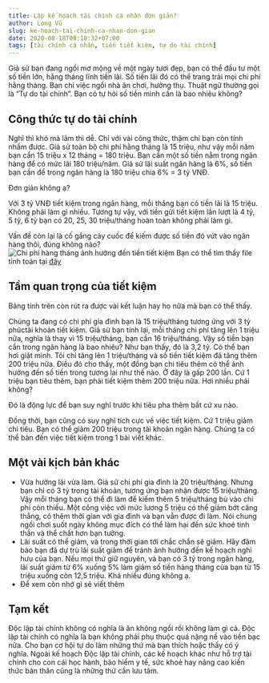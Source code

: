 ```yaml
---
title: Lập kế hoạch tài chính cá nhân đơn giản?
author: Long Vũ
slug: ke-hoach-tai-chinh-ca-nhan-don-gian 
date: 2020-08-18T08:10:32+07:00
tags: [tài chính cá nhân, tiền tiết kiệm, tự do tài chính]
---
```

Giả sử bạn đang ngồi mơ mộng về một ngày tươi đẹp, bạn có thể đầu tư một số tiền lớn, hằng tháng lĩnh tiền lãi. Số tiền lãi đó có thể trang trải mọi chi phí hằng tháng. Bạn chỉ việc ngồi nhà ăn chơi, hưởng thụ. Thuật ngữ thường gọi là “Tự do tài chính”. Bạn có tự hỏi số tiền mình cần là bao nhiêu không?

## Công thức tự do tài chính

Nghĩ thì khó mà làm thì dễ. Chỉ với vài công thức, thậm chí bạn còn tính nhẩm được. Giả sử toàn bộ chi phí hằng tháng là 15 triệu, như vậy mỗi năm bạn cần 15 triệu x 12 tháng = 180 triệu. Bạn cần một số tiền nằm trong ngân hàng để có mức lãi 180 triệu/năm. Giả sử lãi suất ngân hàng là 6%, số tiền bạn cần để trong ngân hàng là 180 triệu chia 6% = 3 tỷ VNĐ.

Đơn giản không ạ?

Với 3 tỷ VNĐ tiết kiệm trong ngân hàng, mỗi tháng bạn có tiền lãi là 15 triệu. Không phải làm gì nhiều.
Tương tự vậy, với tiền gửi tiết kiệm lần lượt là 4 tỷ, 5 tỷ, 6 tỷ bạn có 20, 25, 30 triệu/tháng hoàn toàn không phải làm gì. 

Vấn đề còn lại là cố gắng cày cuốc để kiếm được số tiền đó vứt vào ngân hàng thôi, đúng không nào?
![Chi phí hàng tháng ảnh hưởng đến tiền tiết kiệm](/post/img/chi_phi_hang_thang.png)
Bạn có thể tìm thấy file tính toán tại [đây](https://docs.google.com/spreadsheets/d/1JwKEoN298JoaFWfP-l1Auh6VI0nUapUNFJ7LCfTg2dk/edit?usp=sharing)
## Tầm quan trọng của tiết kiệm 
Bảng tính trên còn rút ra được vài kết luận hay ho nữa mà bạn có thể thấy.

Chúng ta đang có chi phí gia đình bạn là 15 triệu/tháng tương ứng với 3 tỷ phúctài khoản tiết kiệm. Giả sử bạn tính lại, mỗi tháng chi phí tăng lên 1 triệu nữa, nghĩa là thay vì 15 triệu/tháng, bạn cần 16 triệu/tháng. Vậy số tiền bạn cần trong ngân hàng là bao nhiêu? Như bạn thấy, đó là 3,2 tỷ. Có thể bạn hơi giật mình. Tôi chỉ tăng lên 1 triệu/tháng và số tiền tiết kiệm đã tăng thêm 200 triệu nữa. 
Điều đó cho thấy, một đồng bạn chi tiêu thêm có thể ảnh hưởng đến số tiền trong tương lai như thế nào. Ở đây là gấp 200 lần. Cứ 1 triệu bạn tiêu thêm, bạn phải tiết kiệm thêm 200 triệu nữa. Hơi nhiều phải không?

Đó là động lực để bạn suy nghĩ trước khi tiêu pha thêm bất cứ xu nào.

Đồng thời, bạn cũng có suy nghĩ tích cực về việc tiết kiệm. Cứ 1 triệu giảm chi tiêu. Bạn có thể giảm 200 triệu trong tài khoản ngân hàng. Chúng ta có thể bàn đến việc tiết kiệm trong 1 bài viết khác.

## Một vài kịch bản khác

- Vừa hưởng lãi vừa làm. Giả sử chi phí gia đình là 20 triệu/tháng. Nhưng bạn chỉ có 3 tỷ trong tài khoản, tương ứng bạn nhận được 15 triệu/tháng. Vậy mỗi tháng bạn có thể đi làm để kiếm thêm 5 triệu/tháng bù vào chi phí còn thiếu. Một công việc với mức lương 5 triệu có thể giảm bớt căng thẳng, có thêm thời gian với gia đình và bạn vẫn được đi làm. Nói chung ngồi chơi suốt ngày không mục đích có thể làm hại đến sức khoẻ tinh thần và thể chất hơn bạn tưởng.
- Lãi suất có thể giảm, và trong thời gian tới chắc chắn sẽ giảm. Hãy đảm bảo bạn đã dự trù lãi suất giảm để tránh ảnh hưởng đến kế hoạch nghỉ hưu của bạn. Nếu mọi thứ giữ nguyên, và bạn có 3 tỷ trong ngân hàng, lãi suất giảm từ 6% xuống 5% làm giảm số tiền hàng tháng của bạn từ 15 triệu xuống còn 12,5 triệu. Khá nhiều đúng không ạ.
- Để xem còn nhớ gì sẽ viết thêm

## Tạm kết

Độc lập tài chính không có nghĩa là ăn không ngồi rồi không làm gì cả. Độc lập tài chính có nghĩa là bạn không phải phụ thuộc quá nặng nề vào tiền bạc nữa. Cho bạn cơ hội tự do làm những thứ mà bạn thích hoặc thấy có ý nghĩa. Ngoài kế hoạch Độc lập tài chính,  các kế hoạch khác như hỗ trợ tài chính cho con cái học hành, bảo hiểm y tế, sức khoẻ hay nâng cao kiến thức bản thân cũng là những thứ cần lưu tâm. 
